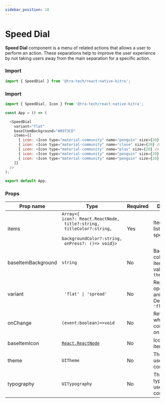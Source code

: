 ```yaml
---
sidebar_position: 18
---
```


# Speed Dial

**Speed Dial** component is a menu of related actions that allows a user to perform an action. These separations help to improve the user experience by not taking users away from the main separation for a specific action.

### Import

```js
import { SpeedDial } from '@tra-tech/react-native-kitra';

```
### Import

```js
import { SpeedDial, Icon } from '@tra-tech/react-native-kitra';

const App = () => (

  <SpeedDial
    variant="flat"
    baseItemBackground="#8973CD"
    items={[
      { icon: <Icon type="material-community" name="penguin" size={20} />, title: 'Penguin', backgroundColor: 'blue' },
      { icon: <Icon type="material-community" name="close" size={20} />, title: 'Close', backgroundColor: 'pink' },
      { icon: <Icon type="material-community" name="plus" size={20} />, title: 'Plus', titleColor: 'red' },
      { icon: <Icon type="material-community" name="penguin" size={20} />, onPress: () => console.log('pressed') },
      { icon: <Icon type="material-community" name="penguin" size={20} /> },
    ]}
  />
);

export default App;
```

### Props

| Prop name          | Type                                                                                                                 | Required | Description                                                      |
|--------------------|----------------------------------------------------------------------------------------------------------------------|----------|------------------------------------------------------------------|
| items              | ``Array<{``<br />``icon?: React.ReactNode,``<br />`` title?:string,``<br />`` titleColor?:string,``<br />`` backgroundColor?:string,``<br />`` onPress?: ()=> void}>`` |Yes| Items to be listed in the speed dial.|
| baseItemBackground | ``string``                                                                                                           | No       | Background color of base item. Default value: ``theme.tertiary`` |
| variant             | <code> 'flat' \| 'spread' </code>|   No       | Represents the opening animation. Default value: ``'flat'``                                                 |
| onChange             | ``(event:boolean)=>void ``     | No       | Returns whether the component is on or off.                         |
| baseItemIcon       | [``React.ReactNode``](https://reactnative.dev/docs/react-node)                                                                            | No       | Icon of base item.                                               |
| theme              | ``UITheme ``                                                                                                         | No       | The theme to use for the component.                           |
| typography         | ``UITypography``                                                                                                     | No       | The typography to use for the component.                      |
